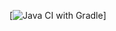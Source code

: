 [![Java CI with Gradle](https://github.com/Ka2sik/AutomationHW-5.2/actions/workflows/gradle.yml/badge.svg)]
